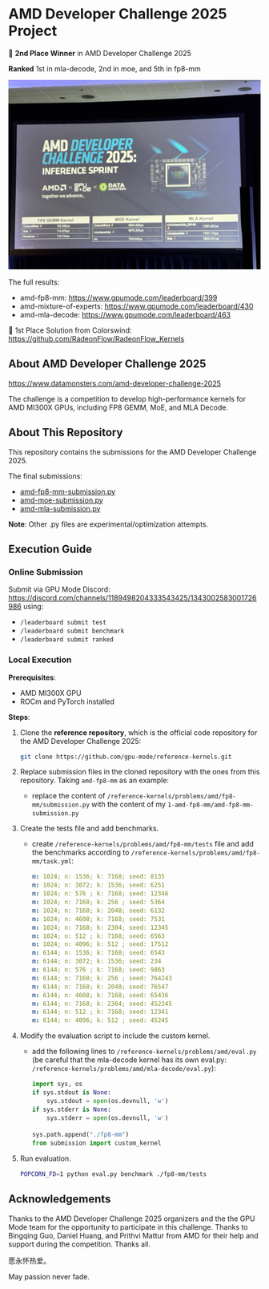 # AMD Developer Challenge 2025 Project

🥈 **2nd Place Winner** in AMD Developer Challenge 2025

**Ranked** 1st in mla-decode, 2nd in moe, and 5th in fp8-mm

![result](./img/result.jpg)

The full results:
- amd-fp8-mm: https://www.gpumode.com/leaderboard/399
- amd-mixture-of-experts: https://www.gpumode.com/leaderboard/430
- amd-mla-decode: https://www.gpumode.com/leaderboard/463

🥇 1st Place Solution from Colorswind: https://github.com/RadeonFlow/RadeonFlow_Kernels

## About AMD Developer Challenge 2025

https://www.datamonsters.com/amd-developer-challenge-2025

The challenge is a competition to develop high-performance kernels for AMD MI300X GPUs, including FP8 GEMM, MoE, and MLA Decode.

## About This Repository

This repository contains the submissions for the AMD Developer Challenge 2025.

The final submissions:

- [amd-fp8-mm-submission.py](./1-amd-fp8-mm/amd-fp8-mm-submission.py)
- [amd-moe-submission.py](./2-amd-moe/amd-moe-submission.py)
- [amd-mla-submission.py](./3-amd-mla-decode/amd-mla-submission.py)

**Note**: Other .py files are experimental/optimization attempts.

## Execution Guide

### Online Submission

Submit via GPU Mode Discord: https://discord.com/channels/1189498204333543425/1343002583001726986 using:
- `/leaderboard submit test`
- `/leaderboard submit benchmark`
-  `/leaderboard submit ranked`

### Local Execution

**Prerequisites**:
- AMD MI300X GPU
- ROCm and PyTorch installed

**Steps**:

1. Clone the **reference repository**, which is the official code repository for the AMD Developer Challenge 2025:
   ```bash
   git clone https://github.com/gpu-mode/reference-kernels.git
   ```

2. Replace submission files in the cloned repository with the ones from this repository. Taking `amd-fp8-mm` as an example:
   - replace the content of `/reference-kernels/problems/amd/fp8-mm/submission.py` with the content of my `1-amd-fp8-mm/amd-fp8-mm-submission.py`

3. Create the tests file and add benchmarks.
    - create `/reference-kernels/problems/amd/fp8-mm/tests` file and add the benchmarks according to `/reference-kernels/problems/amd/fp8-mm/task.yml`:
        ``` yaml
        m: 1024; n: 1536; k: 7168; seed: 8135
        m: 1024; n: 3072; k: 1536; seed: 6251
        m: 1024; n: 576 ; k: 7168; seed: 12346
        m: 1024; n: 7168; k: 256 ; seed: 5364
        m: 1024; n: 7168; k: 2048; seed: 6132
        m: 1024; n: 4608; k: 7168; seed: 7531
        m: 1024; n: 7168; k: 2304; seed: 12345
        m: 1024; n: 512 ; k: 7168; seed: 6563
        m: 1024; n: 4096; k: 512 ; seed: 17512
        m: 6144; n: 1536; k: 7168; seed: 6543
        m: 6144; n: 3072; k: 1536; seed: 234
        m: 6144; n: 576 ; k: 7168; seed: 9863
        m: 6144; n: 7168; k: 256 ; seed: 764243
        m: 6144; n: 7168; k: 2048; seed: 76547
        m: 6144; n: 4608; k: 7168; seed: 65436
        m: 6144; n: 7168; k: 2304; seed: 452345
        m: 6144; n: 512 ; k: 7168; seed: 12341
        m: 6144; n: 4096; k: 512 ; seed: 45245
        ```

4. Modify the evaluation script to include the custom kernel.
    - add the following lines to `/reference-kernels/problems/amd/eval.py` (be careful that the mla-decode kernel has its own eval.py: `/reference-kernels/problems/amd/mla-decode/eval.py`):
        ```python
        import sys, os
        if sys.stdout is None:
            sys.stdout = open(os.devnull, 'w')
        if sys.stderr is None:
            sys.stderr = open(os.devnull, 'w')

        sys.path.append("./fp8-mm")
        from submission import custom_kernel
        ```

5. Run evaluation.
    ```bash
    POPCORN_FD=1 python eval.py benchmark ./fp8-mm/tests
    ```

## Acknowledgements

Thanks to the AMD Developer Challenge 2025 organizers and the the GPU Mode team for the opportunity to participate in this challenge. Thanks to Bingqing Guo, Daniel Huang, and Prithvi Mattur from AMD for their help and support during the competition. Thanks all.

愿永怀热爱。

May passion never fade.